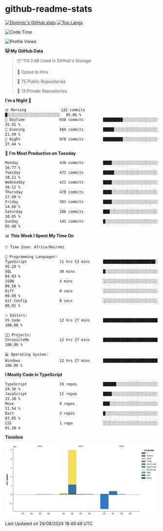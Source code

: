 # github-readme-stats
[![Dominic's GitHub stats](https://github-readme-stats.vercel.app/api?username=Domengo&show_icons=true)](https://github.com/anuraghazra/github-readme-stats)
[![Top Langs](https://github-readme-stats.vercel.app/api/top-langs/?username=Domengo&show_icons=true)](https://github.com/Domengo/github-readme-stats)

<!--START_SECTION:waka-->
![Code Time](http://img.shields.io/badge/Code%20Time-807%20hrs%2050%20mins-blue)

![Profile Views](http://img.shields.io/badge/Profile%20Views-0-blue)

**🐱 My GitHub Data** 

> 📦 114.3 kB Used in GitHub's Storage 
 > 
> 💼 Opted to Hire
 > 
> 📜 75 Public Repositories 
 > 
> 🔑 13 Private Repositories 
 > 
**I'm a Night 🦉** 

```text
🌞 Morning                132 commits         █░░░░░░░░░░░░░░░░░░░░░░░░   05.05 % 
🌆 Daytime                938 commits         █████████░░░░░░░░░░░░░░░░   35.91 % 
🌃 Evening                564 commits         █████░░░░░░░░░░░░░░░░░░░░   21.59 % 
🌙 Night                  978 commits         █████████░░░░░░░░░░░░░░░░   37.44 % 
```
📅 **I'm Most Productive on Tuesday** 

```text
Monday                   438 commits         ████░░░░░░░░░░░░░░░░░░░░░   16.77 % 
Tuesday                  473 commits         █████░░░░░░░░░░░░░░░░░░░░   18.11 % 
Wednesday                421 commits         ████░░░░░░░░░░░░░░░░░░░░░   16.12 % 
Thursday                 470 commits         ████░░░░░░░░░░░░░░░░░░░░░   17.99 % 
Friday                   383 commits         ████░░░░░░░░░░░░░░░░░░░░░   14.66 % 
Saturday                 286 commits         ███░░░░░░░░░░░░░░░░░░░░░░   10.95 % 
Sunday                   141 commits         █░░░░░░░░░░░░░░░░░░░░░░░░   05.40 % 
```


📊 **This Week I Spent My Time On** 

```text
🕑︎ Time Zone: Africa/Nairobi

💬 Programming Languages: 
TypeScript               11 hrs 52 mins      ████████████████████████░   95.29 % 
SQL                      30 mins             █░░░░░░░░░░░░░░░░░░░░░░░░   04.03 % 
JSON                     4 mins              ░░░░░░░░░░░░░░░░░░░░░░░░░   00.58 % 
Diff                     0 secs              ░░░░░░░░░░░░░░░░░░░░░░░░░   00.09 % 
Git Config               0 secs              ░░░░░░░░░░░░░░░░░░░░░░░░░   00.01 % 

🔥 Editors: 
VS Code                  12 hrs 27 mins      █████████████████████████   100.00 % 

🐱‍💻 Projects: 
ChronicleMe              12 hrs 27 mins      █████████████████████████   100.00 % 

💻 Operating System: 
Windows                  12 hrs 27 mins      █████████████████████████   100.00 % 
```

**I Mostly Code in TypeScript** 

```text
TypeScript               19 repos            ██████░░░░░░░░░░░░░░░░░░░   24.36 % 
JavaScript               12 repos            ████░░░░░░░░░░░░░░░░░░░░░   15.38 % 
Move                     9 repos             ███░░░░░░░░░░░░░░░░░░░░░░   11.54 % 
Dart                     3 repos             █░░░░░░░░░░░░░░░░░░░░░░░░   03.85 % 
CSS                      1 repo              ░░░░░░░░░░░░░░░░░░░░░░░░░   01.28 % 
```



**Timeline**

![Lines of Code chart](https://raw.githubusercontent.com/Domengo/Domengo/main/assets/bar_graph.png)


 Last Updated on 29/08/2024 18:46:48 UTC
<!--END_SECTION:waka-->


